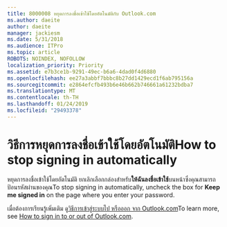 ```yaml
---
title: 8000008 หยุดการลงชื่อเข้าใช้โดยอัตโนมัติกับ Outlook.com
ms.author: daeite
author: daeite
manager: jackiesm
ms.date: 5/31/2018
ms.audience: ITPro
ms.topic: article
ROBOTS: NOINDEX, NOFOLLOW
localization_priority: Priority
ms.assetid: e7b3ce1b-9291-49ec-b6a6-4dad0f4d6880
ms.openlocfilehash: ee27a3abbf7bbbc8b27dd1429ecd1f6ab795156a
ms.sourcegitcommit: e2864efcfb493b6e46b662b746661a61232bdba7
ms.translationtype: MT
ms.contentlocale: th-TH
ms.lasthandoff: 01/24/2019
ms.locfileid: "29493378"
---
```

# <a name="how-to-stop-signing-in-automatically"></a><span data-ttu-id="3dbd7-102">วิธีการหยุดการลงชื่อเข้าใช้โดยอัตโนมัติ</span><span class="sxs-lookup"><span data-stu-id="3dbd7-102">How to stop signing in automatically</span></span>

<span data-ttu-id="3dbd7-103">หยุดการลงชื่อเข้าใช้โดยอัตโนมัติ ยกเลิกเลือกกล่องสำหรับ**ให้ฉันลงชื่อเข้าใช้**บนหน้าซึ่งคุณสามารถป้อนรหัสผ่านของคุณ</span><span class="sxs-lookup"><span data-stu-id="3dbd7-103">To stop signing in automatically, uncheck the box for **Keep me signed in** on the page where you enter your password.</span></span> 
  
<span data-ttu-id="3dbd7-104">เมื่อต้องการเรียนรู้เพิ่มเติม ดู[วิธีการเข้าสู่ระบบไป หรือออก จาก Outlook.com](https://go.microsoft.com/fwlink/p/?linkid=873113)</span><span class="sxs-lookup"><span data-stu-id="3dbd7-104">To learn more, see [How to sign in to or out of Outlook.com](https://go.microsoft.com/fwlink/p/?linkid=873113).</span></span>
  

